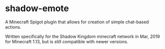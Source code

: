 # shadow-emote
A Minecraft Spigot plugin that allows for creation of simple chat-based actions.

Written specifically for the Shadow Kingdom minecraft network in  Mar, 2019 for Minecraft 1.13, but is still compatible with newer versions.
